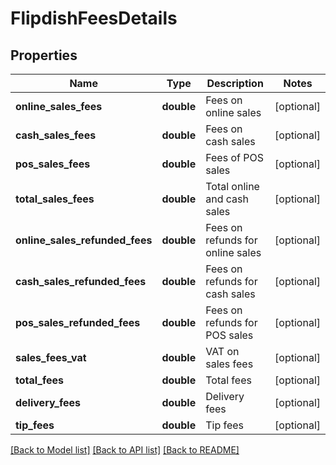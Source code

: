 # FlipdishFeesDetails

## Properties
Name | Type | Description | Notes
------------ | ------------- | ------------- | -------------
**online_sales_fees** | **double** | Fees on online sales | [optional] 
**cash_sales_fees** | **double** | Fees on cash sales | [optional] 
**pos_sales_fees** | **double** | Fees of POS sales | [optional] 
**total_sales_fees** | **double** | Total online and cash sales | [optional] 
**online_sales_refunded_fees** | **double** | Fees on refunds for online sales | [optional] 
**cash_sales_refunded_fees** | **double** | Fees on refunds for cash sales | [optional] 
**pos_sales_refunded_fees** | **double** | Fees on refunds for POS sales | [optional] 
**sales_fees_vat** | **double** | VAT on sales fees | [optional] 
**total_fees** | **double** | Total fees | [optional] 
**delivery_fees** | **double** | Delivery fees | [optional] 
**tip_fees** | **double** | Tip fees | [optional] 

[[Back to Model list]](../README.md#documentation-for-models) [[Back to API list]](../README.md#documentation-for-api-endpoints) [[Back to README]](../README.md)


